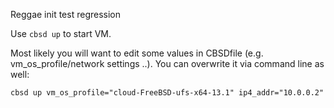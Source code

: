 
Reggae init test regression

Use `cbsd up` to start VM.

Most likely you will want to edit some values in CBSDfile (e.g. vm_os_profile/network settings ..). You can overwrite it via command line as well:

```
cbsd up vm_os_profile="cloud-FreeBSD-ufs-x64-13.1" ip4_addr="10.0.0.2"
```

